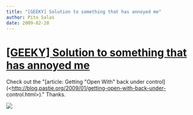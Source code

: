 ```yaml
---
title: "[GEEKY] Solution to something that has annoyed me"
author: Pito Salas
date: 2009-02-20
---
```

# [[GEEKY] Solution to something that has annoyed me](None)




Check out the "[article: Getting "Open With" back under
control](<http://blog.pastie.org/2009/01/getting-open-with-back-under-
control.html>)." Thanks.

![](https://i0.wp.com/img.zemanta.com/pixy.gif?w=584)


